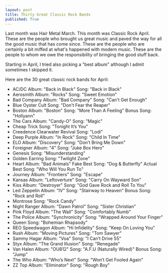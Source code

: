 ```yaml
---
layout: post
title: Thirty Great Classic Rock Bands
published: True
---
```

Last month was Hair Metal March.  This month was Classic Rock April.  These are the people who brought us great music and paved the way for all the good music that has come since.  These are the people who are certainly a bit miffed at what's happened with modern music.  These are the people to whom we owe the responsibility of bringing the good stuff back.

Starting in April, I tried also picking a "best album" although I admit sometimes I skipped it.

Here are the 30 great classic rock bands for April:
- AC/DC  Album: "Back in Black"  Song: "Back in Black"
- Aerosmith  Album: "Rocks"  Song: "Sweet Emotion"
- Bad Company  Album: "Bad Company"  Song: "Can't Get Enough"
- Blue Oyster Cult  Song: "Don't Fear the Reaper"
- Boston  Album: "Boston"  Song: "More Than A Feeling"  Bonus Song: "Hollyann"
- The Cars  Album: "Candy-O"  Song: "Magic"
- Cheap Trick  Song: "Tonight It’s You"
- Creedence Clearwater Revival  Song: "Lodi"
- Deep Purple  Album: "In Rock"  Song: "Child In Time"
- ELO  Album: "Discovery"  Song: "Don’t Bring Me Down"
- Foreigner  Album: "4"  Song: "Juke Box Hero"
- Genesis  Song: "Misunderstanding"
- Golden Earring  Song: "Twilight Zone"
- Heart  Album: "Bad Animals"  Fake Best Song: "Dog & Butterfly"  Actual Best Song: "Who Will You Run To"
- Journey  Album: "Frontiers"  Song: "Escape"
- Kansas  Album: "Leftoverture"  Song: "Carry On Wayward Son"
- Kiss  Album: "Destroyer"  Song: "God Gave Rock and Roll To You"
- Led Zeppelin  Album: "IV"  Song: "Stairway to Heaven"  Bonus Song: "Rock and Roll"
- Montrose  Song: "Rock Candy"
- Night Ranger  Album: "Dawn Patrol"  Song: "Sister Christian"
- Pink Floyd  Album: "The Wall"  Song: "Comfortably Numb"
- The Police  Album: "Synchronicity"  Song: "Wrapped Around Your Finger"
- Queen  Song: "Bohemian Rhapsody"
- REO Speedwagon  Album: "Hi Infidelity"  Song: "Keep On Loving You"
- Rush  Album: "Moving Pictures"  Song: "Tom Sawyer"
- Sammy Hagar  Album: "Voa"  Song: "I Can’t Drive 55"
- Styx  Album: "The Grand Illusion"  Song: "Renegade"
- Van Halen  Album: "OU812"  Song: "A.F.U (Naturally Wired)"  Bonus Song: "Jump"
- The Who  Album: "Who’s Next"  Song: "Won’t Get Fooled Again"
- ZZ Top  Album: "Eliminator"  Song: "Rough Boy"
